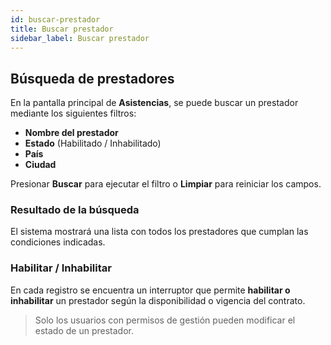 ```yaml
---
id: buscar-prestador
title: Buscar prestador
sidebar_label: Buscar prestador
---
```


## Búsqueda de prestadores

En la pantalla principal de **Asistencias**, se puede buscar un prestador mediante los siguientes filtros:

- **Nombre del prestador**
- **Estado** (Habilitado / Inhabilitado)
- **País**
- **Ciudad**

Presionar **Buscar** para ejecutar el filtro o **Limpiar** para reiniciar los campos.

<!-- ![Buscar Prestador](/img/asistencias/buscar-prestador.png) -->

### Resultado de la búsqueda

El sistema mostrará una lista con todos los prestadores que cumplan las condiciones indicadas.

### Habilitar / Inhabilitar

En cada registro se encuentra un interruptor que permite **habilitar o inhabilitar** un prestador según la disponibilidad o vigencia del contrato.

> Solo los usuarios con permisos de gestión pueden modificar el estado de un prestador.
